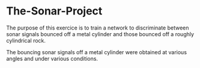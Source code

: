 # The-Sonar-Project

The purpose of this exercice is to train a network to discriminate between sonar signals bounced off a metal cylinder and those bounced off a roughly cylindrical rock.

The bouncing sonar signals off a metal cylinder were obtained at various angles and under various conditions.
